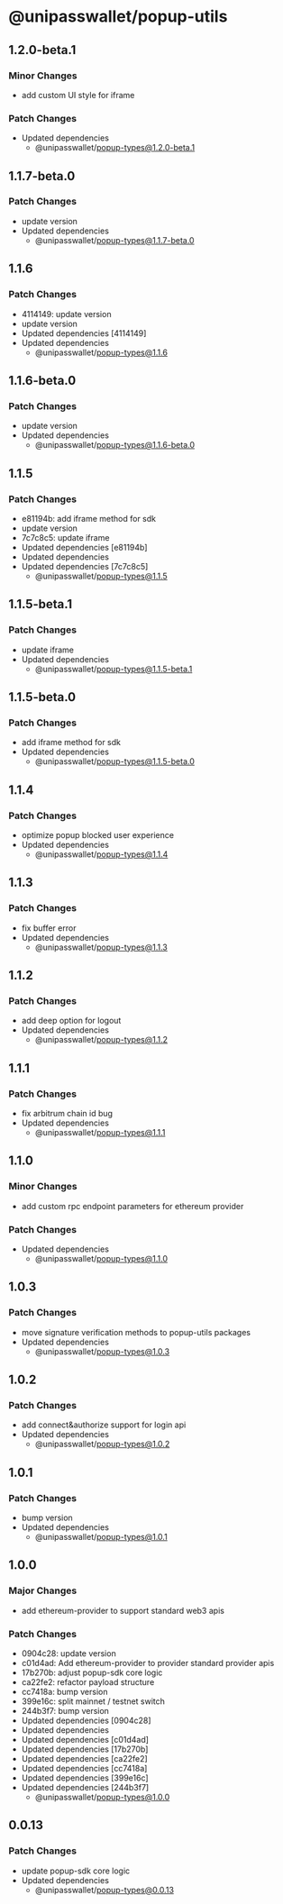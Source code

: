 # @unipasswallet/popup-utils

## 1.2.0-beta.1

### Minor Changes

- add custom UI style for iframe

### Patch Changes

- Updated dependencies
  - @unipasswallet/popup-types@1.2.0-beta.1

## 1.1.7-beta.0

### Patch Changes

- update version
- Updated dependencies
  - @unipasswallet/popup-types@1.1.7-beta.0

## 1.1.6

### Patch Changes

- 4114149: update version
- update version
- Updated dependencies [4114149]
- Updated dependencies
  - @unipasswallet/popup-types@1.1.6

## 1.1.6-beta.0

### Patch Changes

- update version
- Updated dependencies
  - @unipasswallet/popup-types@1.1.6-beta.0

## 1.1.5

### Patch Changes

- e81194b: add iframe method for sdk
- update version
- 7c7c8c5: update iframe
- Updated dependencies [e81194b]
- Updated dependencies
- Updated dependencies [7c7c8c5]
  - @unipasswallet/popup-types@1.1.5

## 1.1.5-beta.1

### Patch Changes

- update iframe
- Updated dependencies
  - @unipasswallet/popup-types@1.1.5-beta.1

## 1.1.5-beta.0

### Patch Changes

- add iframe method for sdk
- Updated dependencies
  - @unipasswallet/popup-types@1.1.5-beta.0

## 1.1.4

### Patch Changes

- optimize popup blocked user experience
- Updated dependencies
  - @unipasswallet/popup-types@1.1.4

## 1.1.3

### Patch Changes

- fix buffer error
- Updated dependencies
  - @unipasswallet/popup-types@1.1.3

## 1.1.2

### Patch Changes

- add deep option for logout
- Updated dependencies
  - @unipasswallet/popup-types@1.1.2

## 1.1.1

### Patch Changes

- fix arbitrum chain id bug
- Updated dependencies
  - @unipasswallet/popup-types@1.1.1

## 1.1.0

### Minor Changes

- add custom rpc endpoint parameters for ethereum provider

### Patch Changes

- Updated dependencies
  - @unipasswallet/popup-types@1.1.0

## 1.0.3

### Patch Changes

- move signature verification methods to popup-utils packages
- Updated dependencies
  - @unipasswallet/popup-types@1.0.3

## 1.0.2

### Patch Changes

- add connect&authorize support for login api
- Updated dependencies
  - @unipasswallet/popup-types@1.0.2

## 1.0.1

### Patch Changes

- bump version
- Updated dependencies
  - @unipasswallet/popup-types@1.0.1

## 1.0.0

### Major Changes

- add ethereum-provider to support standard web3 apis

### Patch Changes

- 0904c28: update version
- c01d4ad: Add ethereum-provider to provider standard provider apis
- 17b270b: adjust popup-sdk core logic
- ca22fe2: refactor payload structure
- cc7418a: bump version
- 399e16c: split mainnet / testnet switch
- 244b3f7: bump version
- Updated dependencies [0904c28]
- Updated dependencies
- Updated dependencies [c01d4ad]
- Updated dependencies [17b270b]
- Updated dependencies [ca22fe2]
- Updated dependencies [cc7418a]
- Updated dependencies [399e16c]
- Updated dependencies [244b3f7]
  - @unipasswallet/popup-types@1.0.0

## 0.0.13

### Patch Changes

- update popup-sdk core logic
- Updated dependencies
  - @unipasswallet/popup-types@0.0.13
